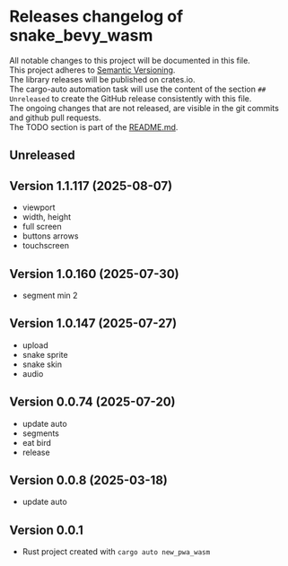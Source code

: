 # Releases changelog of snake_bevy_wasm

All notable changes to this project will be documented in this file.  
This project adheres to [Semantic Versioning](https://semver.org/spec/v2.0.0.html).  
The library releases will be published on crates.io.  
The cargo-auto automation task will use the content of the section `## Unreleased` to create
the GitHub release consistently with this file.  
The ongoing changes that are not released, are visible in the git commits and github pull requests.  
The TODO section is part of the [README.md](https://github.com/automation-tasks-rs/snake_bevy_wasm).  

## Unreleased

## Version 1.1.117 (2025-08-07)

- viewport
- width, height
- full screen
- buttons arrows
- touchscreen

## Version 1.0.160 (2025-07-30)

- segment min 2

## Version 1.0.147 (2025-07-27)

- upload
- snake sprite
- snake skin
- audio

## Version 0.0.74 (2025-07-20)

- update auto
- segments
- eat bird
- release

## Version 0.0.8 (2025-03-18)

- update auto

## Version 0.0.1

- Rust project created with `cargo auto new_pwa_wasm`
